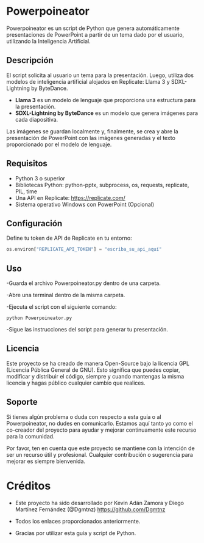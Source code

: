 # Powerpoineator

Powerpoineator es un script de Python que genera automáticamente presentaciones de PowerPoint a partir de un tema dado por el usuario, utilizando la Inteligencia Artificial.

## Descripción

El script solicita al usuario un tema para la presentación. Luego, utiliza dos modelos de inteligencia artificial alojados en Replicate: Llama 3 y SDXL-Lightning by ByteDance.

- **Llama 3** es un modelo de lenguaje que proporciona una estructura para la presentación.
- **SDXL-Lightning by ByteDance** es un modelo que genera imágenes para cada diapositiva.

Las imágenes se guardan localmente y, finalmente, se crea y abre la presentación de PowerPoint con las imágenes generadas y el texto proporcionado por el modelo de lenguaje.

## Requisitos

- Python 3 o superior
- Bibliotecas Python: python-pptx, subprocess, os, requests, replicate, PIL, time
- Una API en Replicate: https://replicate.com/
- Sistema operativo Windows con PowerPoint (Opcional)

## Configuración

Define tu token de API de Replicate en tu entorno:

```python
os.environ["REPLICATE_API_TOKEN"] = "escriba_su_api_aquí"
```
## Uso
-Guarda el archivo Powerpoineator.py dentro de una carpeta.

-Abre una terminal dentro de la misma carpeta.

-Ejecuta el script con el siguiente comando:

```python Powerpoineator.py```

-Sigue las instrucciones del script para generar tu presentación.

## Licencia

Este proyecto se ha creado de manera Open-Source bajo la licencia GPL (Licencia Pública General de GNU). Esto significa que puedes copiar, modificar y distribuir el código, siempre y cuando mantengas la misma licencia y hagas público cualquier cambio que realices.

## Soporte

Si tienes algún problema o duda con respecto a esta guía o al Powerpoineator, no dudes en comunicarlo. Estamos aquí tanto yo como el co-creador del proyecto para ayudar y mejorar continuamente este recurso para la comunidad.

Por favor, ten en cuenta que este proyecto se mantiene con la intención de ser un recurso útil y profesional. Cualquier contribución o sugerencia para mejorar es siempre bienvenida.

# Créditos

- Este proyecto ha sido desarrollado por Kevin Adán Zamora y Diego Martínez Fernández (@Dgmtnz) https://github.com/Dgmtnz

- Todos los enlaces proporcionados anteriormente.

- Gracias por utilizar esta guía y script de Python.
